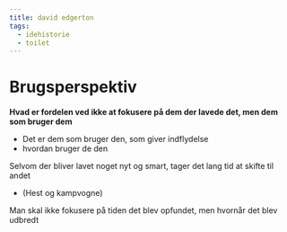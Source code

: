 ```yaml
---
title: david edgerton
tags:
  - idehistorie
  - toilet
---
```

# Brugsperspektiv
**Hvad er fordelen ved ikke at fokusere på dem der lavede det, men dem som bruger dem**
- Det er dem som bruger den, som giver indflydelse
- hvordan bruger de den

Selvom der bliver lavet noget nyt og smart, tager det lang tid at skifte til andet
- (Hest og kampvogne)

Man skal ikke fokusere på tiden det blev opfundet, men hvornår det blev udbredt




